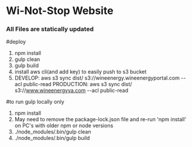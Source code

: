 # Wi-Not-Stop Website

### All Files are statically updated

#deploy

1. npm install
2. gulp clean
3. gulp build
4. install aws cli(and add key) to easily push to s3 bucket
5. DEVELOP: aws s3 sync dist/ s3://wineenergy.wineenergyportal.com --acl public-read
PRODUCTION: aws s3 sync dist/ s3://www.wineenergyva.com --acl public-read


#to run gulp locally only
1. npm install
2. May need to remove the package-lock.json file and re-run 'npm install' on PC's with older npm or node versions
3. ./node_modules/.bin/gulp clean
4. ./node_modules/.bin/gulp build